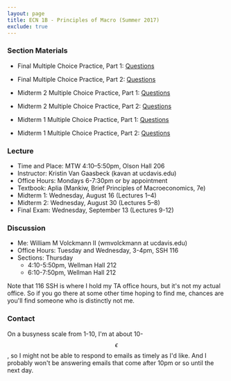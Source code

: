 ```yaml
---
layout: page
title: ECN 1B - Principles of Macro (Summer 2017)
exclude: true
---
```


### Section Materials
* Final Multiple Choice Practice, Part 1: [Questions](final-practice1-q.pdf)
* Final Multiple Choice Practice, Part 2: [Questions](final-practice2-q.pdf)

* Midterm 2 Multiple Choice Practice, Part 1: [Questions](mt2-practice1-q.pdf)
* Midterm 2 Multiple Choice Practice, Part 2: [Questions](mt2-practice2-q.pdf)

* Midterm 1 Multiple Choice Practice, Part 1: [Questions](mt1-practice1-q.pdf)
* Midterm 1 Multiple Choice Practice, Part 2: [Questions](mt1-practice2-q.pdf)


### Lecture
* Time and Place: MTW 4:10–5:50pm, Olson Hall 206
* Instructor: Kristin Van Gaasbeck (kavan at ucdavis.edu)
* Office Hours: Mondays 6-7:30pm or by appointment  
* Textbook: Aplia (Mankiw, Brief Principles of Macroeconomics, 7e)
* Midterm 1: Wednesday, August 16 (Lectures 1–4)
* Midterm 2: Wednesday, August 30 (Lectures 5–8)
* Final Exam: Wednesday, September 13 (Lectures 9-12)


### Discussion
* Me: William M Volckmann II (wmvolckmann at ucdavis.edu)
* Office Hours: Tuesday and Wednesday, 3-4pm, SSH 116
* Sections: Thursday
  * 4:10-5:50pm, Wellman Hall 212
  * 6:10-7:50pm, Wellman Hall 212

Note that 116 SSH is where I hold my TA office hours, but it's not my actual
office. So if you go there at some other time hoping to find me, chances are
you'll find someone who is distinctly not me.


### Contact
On a busyness scale from 1-10, I'm at about 10-$$\epsilon$$, so I might not be
 able to respond to emails as timely as I'd like. And I probably won't be
 answering emails that come after 10pm or so until the next day.
